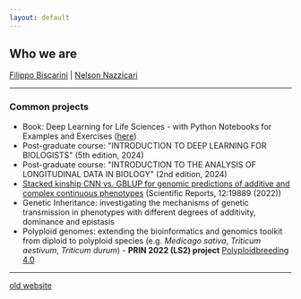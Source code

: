 ```yaml
---
layout: default
---
```


## Who we are

[Filippo Biscarini](./filippo.html) | [Nelson Nazzicari](./nelson.html)


***

### Common projects

- Book: Deep Learning for Life Sciences - with Python Notebooks for Examples and Exercises ([here](https://link.springer.com/book/9783031968518?_gl=1*we05j7*_up*MQ..*_gs*MQ..&gclid=CjwKCAjw3f_BBhAPEiwAaA3K5FkS0GzLkxa8LMN_DWc4oxaY8ykOpqo6PAFu9koU7TVhzaHEQP7OWRoCzlwQAvD_BwE&gbraid=0AAAAABhG7hXi8JdCxN-r6_n6VaR2XXTsV))
- Post-graduate course: "INTRODUCTION TO DEEP LEARNING FOR BIOLOGISTS" (5th edition, 2024)
- Post-graduate course: "INTRODUCTION TO THE ANALYSIS OF LONGITUDINAL DATA IN BIOLOGY" (2nd edition, 2024)
- [Stacked kinship CNN vs. GBLUP for genomic predictions of additive and complex continuous phenotypes](https://www.nature.com/articles/s41598-022-24405-0) (Scientific Reports, 12:19889 (2022))
- Genetic Inheritance: investigating the mechanisms of genetic transmission in phenotypes with different degrees of additivity, dominance and epistasis
- Polyploid genomes: extending the bioinformatics and genomics toolkit from diploid to polyploid species (e.g. *Medicago sativa*, *Triticum aestivum*, *Triticum durum*) - **PRIN 2022 (LS2) project** [Polyploidbreeding 4.0](https://polyploidbreeding.ibba.cnr.it/)

***

[old website](https://bioinformateachers.wordpress.com/)

